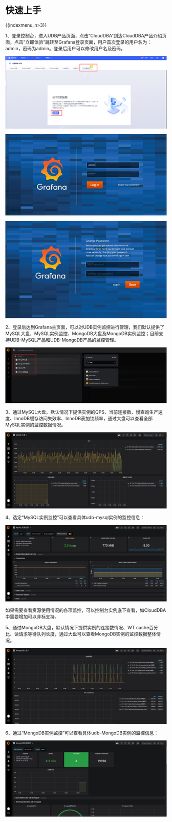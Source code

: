 # 快速上手

{{indexmenu_n>3}}

1、登录控制台，进入UDB产品页面，点击“CloudDBA”到达CloudDBA产品介绍页面，点击“立即体验”跳转至Grafana登录页面，用户首次登录的用户名为：admin，密码为admin。登录后用户可以修改用户名及密码。

![image](/images/clouddba00.png)

![image](/images/clouddba01.png)

![image](/images/clouddba02.png)

2、登录后达到Grafana主页面，可以对UDB实例监控进行管理，我们默认提供了MySQL大盘，MySQL实例监控、MongoDB大盘及MongoDB实例监控；目前支持UDB-MySQL产品和UDB-MongoDB产品的监控管理。

![image](/images/clouddba03.png)

3、通过MySQL大盘，默认情况下提供实例的QPS、当前连接数、慢查询生产速度、InnoDB缓存访问失效率、InnoDB表加锁频率，通过大盘可以查看全部MySQL实例的监控数据情况。

![image](/images/clouddba04.png)

4、选定“MySQL实例监控”可以查看具体udb-mysql实例的监控信息：

![image](/images/clouddba05.png)

如果需要查看资源使用情况的各项监控，可以控制台实例底下查看，如CloudDBA中需要增加可以非标支持。

5、通过MongoDB大盘，默认情况下提供实例的连接数情况、WT cache百分比、读请求等待队列长度，通过大盘可以查看MongoDB实例的监控数据整体情况。

![image](/images/clouddba06.png)

6、通过“MongoDB实例监控”可以查看具体udb-MongoDB实例的监控信息：

![image](/images/clouddba07.png)
